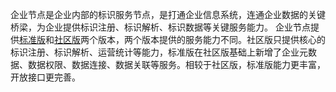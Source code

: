 企业节点是企业内部的标识服务节点，是打通企业信息系统，连通企业数据的关键桥梁，为企业提供标识注册、标识解析、标识数据等关键服务能力。
企业节点提供[标准版](./standard.md)和[社区版](./community.md)两个版本，两个版本提供的服务能力不同。社区版只提供核心的标识注册、标识解析、运营统计等能力，标准版在社区版基础上新增了企业元数据、数据权限、数据连接、数据关联等服务。相较于社区版，标准版能力更丰富，开放接口更完善。